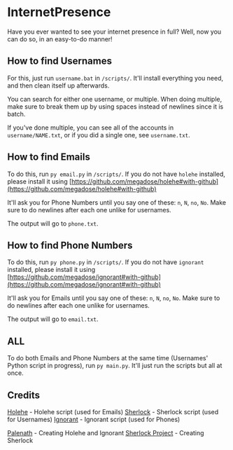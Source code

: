 # InternetPresence
Have you ever wanted to see your internet presence in full? Well, now you can do so, in an easy-to-do manner!

## How to find Usernames
For this, just run `username.bat` in `/scripts/`. It'll install everything you need, and then clean itself up afterwards.

You can search for either one username, or multiple. When doing multiple, make sure to break them up by using spaces instead of newlines since it is batch.

If you've done multiple, you can see all of the accounts in `username/NAME.txt`, or if you did a single one, see `username.txt`.

## How to find Emails
To do this, run `py email.py` in `/scripts/`. If you do not have `holehe` installed, please install it using [https://github.com/megadose/holehe#with-github](https://github.com/megadose/holehe#with-github)

It'll ask you for Phone Numbers until you say one of these: `n`, `N`, `no`, `No`. Make sure to do newlines after each one unlike for usernames.

The output will go to `phone.txt`.

## How to find Phone Numbers
To do this, run `py phone.py` in `/scripts/`. If you do not have `ignorant` installed, please install it using [https://github.com/megadose/ignorant#with-github](https://github.com/megadose/ignorant#with-github)

It'll ask you for Emails until you say one of these: `n`, `N`, `no`, `No`. Make sure to do newlines after each one unlike for usernames.

The output will go to `email.txt`.

## ALL
To do both Emails and Phone Numbers at the same time (Usernames' Python script in progress), run `py main.py`. It'll just run the scripts but all at once.

## Credits

[Holehe](https://github.com/megadose/holehe) - Holehe script (used for Emails)
[Sherlock](https://github.com/sherlock-project/sherlock) - Sherlock script (used for Usernames)
[Ignorant](https://github.com/megadose/ignorant) - Ignorant script (used for Phones)

[Palenath](https://github.com/megadose) - Creating Holehe and Ignorant
[Sherlock Project](http://sherlock-project.github.io/) - Creating Sherlock
